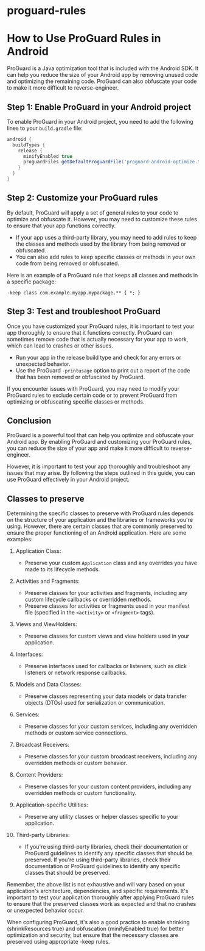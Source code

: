 # proguard-rules
# How to Use ProGuard Rules in Android

ProGuard is a Java optimization tool that is included with the Android SDK.
It can help you reduce the size of your Android app by removing unused code and optimizing the remaining code.
ProGuard can also obfuscate your code to make it more difficult to reverse-engineer.

## Step 1: Enable ProGuard in your Android project

To enable ProGuard in your Android project, you need to add the following lines to your `build.gradle` file:

```groovy
android {
  buildTypes {
    release {
      minifyEnabled true
      proguardFiles getDefaultProguardFile('proguard-android-optimize.txt'), 'proguard-rules.pro'
    }
  }
}
```

## Step 2: Customize your ProGuard rules

By default, ProGuard will apply a set of general rules to your code to optimize and obfuscate it. However, you may need to customize these rules to ensure that your app functions correctly.

- If your app uses a third-party library, you may need to add rules to keep the classes and methods used by the library from being removed or obfuscated.
- You can also add rules to keep specific classes or methods in your own code from being removed or obfuscated.

Here is an example of a ProGuard rule that keeps all classes and methods in a specific package:

```proguard
-keep class com.example.myapp.mypackage.** { *; }
```

## Step 3: Test and troubleshoot ProGuard

Once you have customized your ProGuard rules, it is important to test your app thoroughly to ensure that it functions correctly. ProGuard can sometimes remove code that is actually necessary for your app to work, which can lead to crashes or other issues.

- Run your app in the release build type and check for any errors or unexpected behavior.
- Use the ProGuard `-printusage` option to print out a report of the code that has been removed or obfuscated by ProGuard.

If you encounter issues with ProGuard, you may need to modify your ProGuard rules to exclude certain code or to prevent ProGuard from optimizing or obfuscating specific classes or methods.

## Conclusion

ProGuard is a powerful tool that can help you optimize and obfuscate your Android app. By enabling ProGuard and customizing your ProGuard rules, you can reduce the size of your app and make it more difficult to reverse-engineer.

However, it is important to test your app thoroughly and troubleshoot any issues that may arise. By following the steps outlined in this guide, you can use ProGuard effectively in your Android project.

## Classes to preserve
Determining the specific classes to preserve with ProGuard rules depends on the structure of your application and the libraries
or frameworks you're using. However, there are certain classes that are commonly preserved to ensure the proper functioning of an
Android application. Here are some examples:

1. Application Class:
   - Preserve your custom `Application` class and any overrides you have made to its lifecycle methods.

2. Activities and Fragments:
   - Preserve classes for your activities and fragments, including any custom lifecycle callbacks or overridden methods.
   - Preserve classes for activities or fragments used in your manifest file (specified in the `<activity>` or `<fragment>` tags).

3. Views and ViewHolders:
   - Preserve classes for custom views and view holders used in your application.

4. Interfaces:
   - Preserve interfaces used for callbacks or listeners, such as click listeners or network response callbacks.

5. Models and Data Classes:
   - Preserve classes representing your data models or data transfer objects (DTOs) used for serialization or communication.

6. Services:
   - Preserve classes for your custom services, including any overridden methods or custom service connections.

7. Broadcast Receivers:
   - Preserve classes for your custom broadcast receivers, including any overridden methods or custom behavior.

8. Content Providers:
   - Preserve classes for your custom content providers, including any overridden methods or custom functionality.

9. Application-specific Utilities:
   - Preserve any utility classes or helper classes specific to your application.

10. Third-party Libraries:
    - If you're using third-party libraries, check their documentation or ProGuard guidelines to identify any specific classes that should be preserved.
      If you're using third-party libraries, check their documentation or ProGuard guidelines to identify any specific classes that should be preserved.
      
Remember, the above list is not exhaustive and will vary based on your application's architecture, dependencies, and specific requirements. It's important to test your application thoroughly after applying ProGuard rules to ensure that the preserved classes work as expected and that no crashes or unexpected behavior occur.

When configuring ProGuard, it's also a good practice to enable shrinking (shrinkResources true) and obfuscation (minifyEnabled true) for better optimization and security, but ensure that the necessary classes are preserved using appropriate -keep rules.
